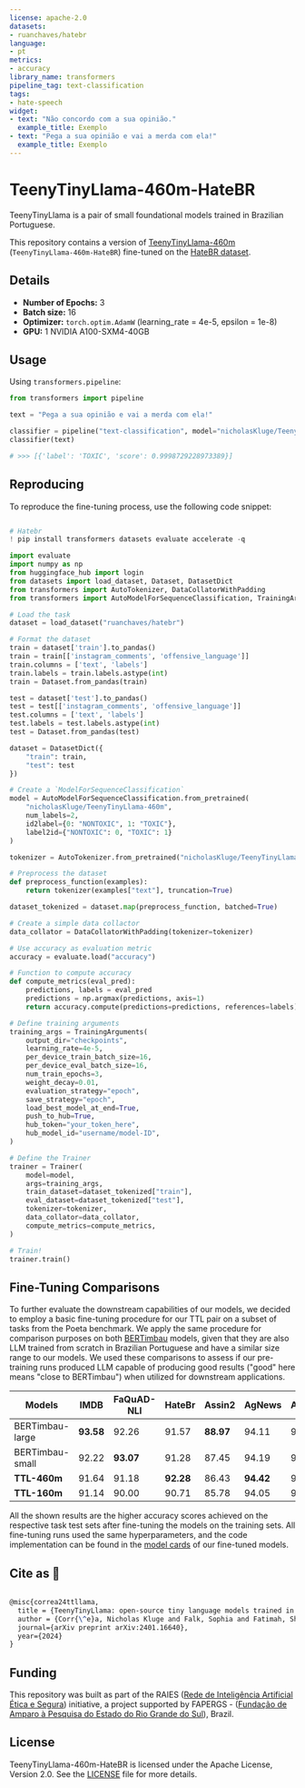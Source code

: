 ```yaml
---
license: apache-2.0
datasets:
- ruanchaves/hatebr
language:
- pt
metrics:
- accuracy
library_name: transformers
pipeline_tag: text-classification
tags:
- hate-speech
widget:
- text: "Não concordo com a sua opinião."
  example_title: Exemplo
- text: "Pega a sua opinião e vai a merda com ela!"
  example_title: Exemplo
---
```

# TeenyTinyLlama-460m-HateBR

TeenyTinyLlama is a pair of small foundational models trained in Brazilian Portuguese.

This repository contains a version of [TeenyTinyLlama-460m](https://huggingface.co/nicholasKluge/TeenyTinyLlama-160m) (`TeenyTinyLlama-460m-HateBR`) fine-tuned on the [HateBR dataset](https://huggingface.co/datasets/ruanchaves/hatebr).

## Details

- **Number of Epochs:** 3
- **Batch size:** 16
- **Optimizer:** `torch.optim.AdamW` (learning_rate = 4e-5, epsilon = 1e-8)
- **GPU:** 1 NVIDIA A100-SXM4-40GB

## Usage

Using `transformers.pipeline`:

```python
from transformers import pipeline

text = "Pega a sua opinião e vai a merda com ela!"

classifier = pipeline("text-classification", model="nicholasKluge/TeenyTinyLlama-460m-HateBR")
classifier(text)

# >>> [{'label': 'TOXIC', 'score': 0.9998729228973389}]
```

## Reproducing

To reproduce the fine-tuning process, use the following code snippet:

```python

# Hatebr
! pip install transformers datasets evaluate accelerate -q

import evaluate
import numpy as np
from huggingface_hub import login
from datasets import load_dataset, Dataset, DatasetDict
from transformers import AutoTokenizer, DataCollatorWithPadding
from transformers import AutoModelForSequenceClassification, TrainingArguments, Trainer

# Load the task
dataset = load_dataset("ruanchaves/hatebr")

# Format the dataset
train = dataset['train'].to_pandas()
train = train[['instagram_comments', 'offensive_language']]
train.columns = ['text', 'labels']
train.labels = train.labels.astype(int)
train = Dataset.from_pandas(train)

test = dataset['test'].to_pandas()
test = test[['instagram_comments', 'offensive_language']]
test.columns = ['text', 'labels']
test.labels = test.labels.astype(int)
test = Dataset.from_pandas(test)

dataset = DatasetDict({
    "train": train,  
    "test": test                  
})

# Create a `ModelForSequenceClassification`
model = AutoModelForSequenceClassification.from_pretrained(
    "nicholasKluge/TeenyTinyLlama-460m", 
    num_labels=2, 
    id2label={0: "NONTOXIC", 1: "TOXIC"}, 
    label2id={"NONTOXIC": 0, "TOXIC": 1}
)

tokenizer = AutoTokenizer.from_pretrained("nicholasKluge/TeenyTinyLlama-460m")

# Preprocess the dataset
def preprocess_function(examples):
    return tokenizer(examples["text"], truncation=True)

dataset_tokenized = dataset.map(preprocess_function, batched=True)

# Create a simple data collactor
data_collator = DataCollatorWithPadding(tokenizer=tokenizer)

# Use accuracy as evaluation metric
accuracy = evaluate.load("accuracy")

# Function to compute accuracy
def compute_metrics(eval_pred):
    predictions, labels = eval_pred
    predictions = np.argmax(predictions, axis=1)
    return accuracy.compute(predictions=predictions, references=labels)

# Define training arguments
training_args = TrainingArguments(
    output_dir="checkpoints",
    learning_rate=4e-5,
    per_device_train_batch_size=16,
    per_device_eval_batch_size=16,
    num_train_epochs=3,
    weight_decay=0.01,
    evaluation_strategy="epoch",
    save_strategy="epoch",
    load_best_model_at_end=True,
    push_to_hub=True,
    hub_token="your_token_here",
    hub_model_id="username/model-ID",
)

# Define the Trainer
trainer = Trainer(
    model=model,
    args=training_args,
    train_dataset=dataset_tokenized["train"],
    eval_dataset=dataset_tokenized["test"],
    tokenizer=tokenizer,
    data_collator=data_collator,
    compute_metrics=compute_metrics,
)

# Train!
trainer.train()

```

## Fine-Tuning Comparisons

To further evaluate the downstream capabilities of our models, we decided to employ a basic fine-tuning procedure for our TTL pair on a subset of tasks from the Poeta benchmark. We apply the same procedure for comparison purposes on both [BERTimbau](https://huggingface.co/neuralmind/bert-base-portuguese-cased) models, given that they are also LLM trained from scratch in Brazilian Portuguese and have a similar size range to our models. We used these comparisons to assess if our pre-training runs produced LLM capable of producing good results ("good" here means "close to BERTimbau") when utilized for downstream applications.

| Models          | IMDB      | FaQuAD-NLI | HateBr    | Assin2    | AgNews    | Average |
|-----------------|-----------|------------|-----------|-----------|-----------|---------|
| BERTimbau-large | **93.58** | 92.26      | 91.57     | **88.97** | 94.11     | 92.10   |
| BERTimbau-small | 92.22     | **93.07**  | 91.28     | 87.45     | 94.19     | 91.64   |
| **TTL-460m**    | 91.64     | 91.18      | **92.28** | 86.43     | **94.42** | 91.19   |
| **TTL-160m**    | 91.14     | 90.00      | 90.71     | 85.78     | 94.05     | 90.34   |

All the shown results are the higher accuracy scores achieved on the respective task test sets after fine-tuning the models on the training sets. All fine-tuning runs used the same hyperparameters, and the code implementation can be found in the [model cards](https://huggingface.co/nicholasKluge/TeenyTinyLlama-460m-HateBR) of our fine-tuned models.

## Cite as 🤗

```latex

@misc{correa24ttllama,
  title = {TeenyTinyLlama: open-source tiny language models trained in Brazilian Portuguese},
  author = {Corr{\^e}a, Nicholas Kluge and Falk, Sophia and Fatimah, Shiza and Sen, Aniket and De Oliveira, Nythamar},
  journal={arXiv preprint arXiv:2401.16640},
  year={2024}
}

```

## Funding

This repository was built as part of the RAIES ([Rede de Inteligência Artificial Ética e Segura](https://www.raies.org/)) initiative, a project supported by FAPERGS - ([Fundação de Amparo à Pesquisa do Estado do Rio Grande do Sul](https://fapergs.rs.gov.br/inicial)), Brazil.

## License

TeenyTinyLlama-460m-HateBR is licensed under the Apache License, Version 2.0. See the [LICENSE](LICENSE) file for more details.

